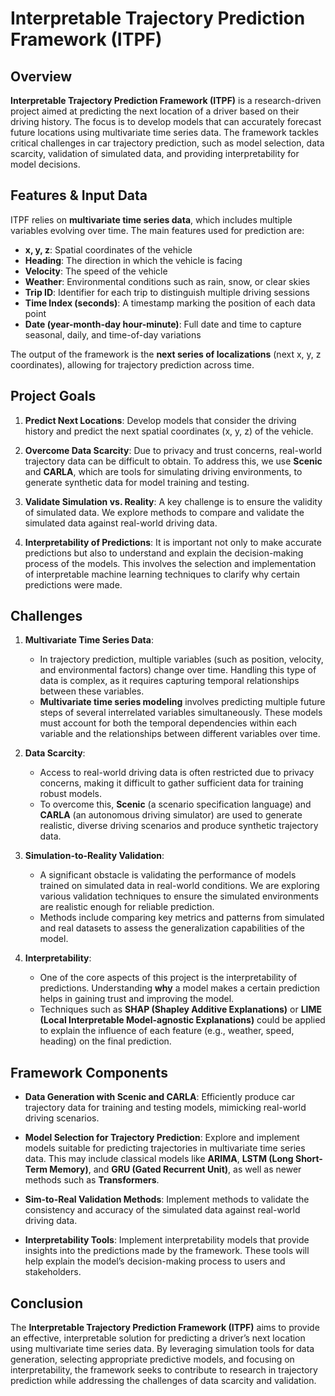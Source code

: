 # Interpretable Trajectory Prediction Framework (ITPF)

## Overview

**Interpretable Trajectory Prediction Framework (ITPF)** is a research-driven project aimed at predicting the next location of a driver based on their driving history. The focus is to develop models that can accurately forecast future locations using multivariate time series data. The framework tackles critical challenges in car trajectory prediction, such as model selection, data scarcity, validation of simulated data, and providing interpretability for model decisions.

## Features & Input Data

ITPF relies on **multivariate time series data**, which includes multiple variables evolving over time. The main features used for prediction are:

- **x, y, z**: Spatial coordinates of the vehicle
- **Heading**: The direction in which the vehicle is facing
- **Velocity**: The speed of the vehicle
- **Weather**: Environmental conditions such as rain, snow, or clear skies
- **Trip ID**: Identifier for each trip to distinguish multiple driving sessions
- **Time Index (seconds)**: A timestamp marking the position of each data point
- **Date (year-month-day hour-minute)**: Full date and time to capture seasonal, daily, and time-of-day variations

The output of the framework is the **next series of localizations** (next x, y, z coordinates), allowing for trajectory prediction across time.

## Project Goals

1. **Predict Next Locations**: Develop models that consider the driving history and predict the next spatial coordinates (x, y, z) of the vehicle.
   
2. **Overcome Data Scarcity**: Due to privacy and trust concerns, real-world trajectory data can be difficult to obtain. To address this, we use **Scenic** and **CARLA**, which are tools for simulating driving environments, to generate synthetic data for model training and testing.

3. **Validate Simulation vs. Reality**: A key challenge is to ensure the validity of simulated data. We explore methods to compare and validate the simulated data against real-world driving data.

4. **Interpretability of Predictions**: It is important not only to make accurate predictions but also to understand and explain the decision-making process of the models. This involves the selection and implementation of interpretable machine learning techniques to clarify why certain predictions were made.

## Challenges

1. **Multivariate Time Series Data**: 
   - In trajectory prediction, multiple variables (such as position, velocity, and environmental factors) change over time. Handling this type of data is complex, as it requires capturing temporal relationships between these variables.
   - **Multivariate time series modeling** involves predicting multiple future steps of several interrelated variables simultaneously. These models must account for both the temporal dependencies within each variable and the relationships between different variables over time.

2. **Data Scarcity**:
   - Access to real-world driving data is often restricted due to privacy concerns, making it difficult to gather sufficient data for training robust models. 
   - To overcome this, **Scenic** (a scenario specification language) and **CARLA** (an autonomous driving simulator) are used to generate realistic, diverse driving scenarios and produce synthetic trajectory data.

3. **Simulation-to-Reality Validation**:
   - A significant obstacle is validating the performance of models trained on simulated data in real-world conditions. We are exploring various validation techniques to ensure the simulated environments are realistic enough for reliable prediction.
   - Methods include comparing key metrics and patterns from simulated and real datasets to assess the generalization capabilities of the model.

4. **Interpretability**:
   - One of the core aspects of this project is the interpretability of predictions. Understanding **why** a model makes a certain prediction helps in gaining trust and improving the model.
   - Techniques such as **SHAP (Shapley Additive Explanations)** or **LIME (Local Interpretable Model-agnostic Explanations)** could be applied to explain the influence of each feature (e.g., weather, speed, heading) on the final prediction.

## Framework Components

- **Data Generation with Scenic and CARLA**: Efficiently produce car trajectory data for training and testing models, mimicking real-world driving scenarios.
  
- **Model Selection for Trajectory Prediction**: Explore and implement models suitable for predicting trajectories in multivariate time series data. This may include classical models like **ARIMA**, **LSTM (Long Short-Term Memory)**, and **GRU (Gated Recurrent Unit)**, as well as newer methods such as **Transformers**.

- **Sim-to-Real Validation Methods**: Implement methods to validate the consistency and accuracy of the simulated data against real-world driving data.

- **Interpretability Tools**: Implement interpretability models that provide insights into the predictions made by the framework. These tools will help explain the model’s decision-making process to users and stakeholders.

## Conclusion

The **Interpretable Trajectory Prediction Framework (ITPF)** aims to provide an effective, interpretable solution for predicting a driver’s next location using multivariate time series data. By leveraging simulation tools for data generation, selecting appropriate predictive models, and focusing on interpretability, the framework seeks to contribute to research in trajectory prediction while addressing the challenges of data scarcity and validation.
